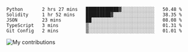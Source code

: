 <!--START_SECTION:waka-->
```text
Python       2 hrs 27 mins   ████████████▓░░░░░░░░░░░░   50.48 % 
Solidity     1 hr 52 mins    █████████▓░░░░░░░░░░░░░░░   38.35 % 
JSON         23 mins         ██░░░░░░░░░░░░░░░░░░░░░░░   08.08 % 
TypeScript   3 mins          ▒░░░░░░░░░░░░░░░░░░░░░░░░   01.31 % 
Git Config   2 mins          ▒░░░░░░░░░░░░░░░░░░░░░░░░   01.01 % 
```
<!--END_SECTION:waka-->
<img src="https://github-readme-streak-stats.herokuapp.com/?user=pahas&theme=white" alt="My contributions" />

